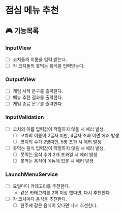 # 점심 메뉴 추천

## 🎮 기능목록

### InputView 
- [ ] 코치들의 이름을 입력 받는다.
- [ ] 각 코치들의 못먹는 음식을 입력받는다.

### OutputView
- [ ] 게임 시작 문구를 출력한다.
- [ ] 메뉴 추천 결과를 출력한다.
- [ ] 게임 종료 문구를 출력한다.

### InputValidation 
- [ ] 코치의 이름 입력값이 적절하지 않을 시 에러 발생.
   - [ ] 코치의 이름이 2글자 미만, 4글자 초과 이면 에러 발생
   - [ ] 코치의 수가 2명미만, 5명 초과 시 에러 발생
- [ ] 못먹는 음식 입력값이 적절하지 않을 시 에러 발생.
   - [ ] 못먹는 음식 수가 2개 초과일 시 에러 발생
   - [ ] 못먹는 음식이 메뉴에 없을 시 에러 발생

### LaunchMenuService
- [ ] 요일마다 카테고리를 추천한다.
   - 같은 카테고리를 2회 이상 했다면, 다시 추천한다.
- [ ] 각 코치마다 음식을 추천한다.
   - [ ] 한주에 같은 음식이 있다면 다시 추천한다.
